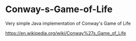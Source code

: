 # Conway-s-Game-of-Life
Very simple Java implementation of Conway's Game of Life

https://en.wikipedia.org/wiki/Conway%27s_Game_of_Life

